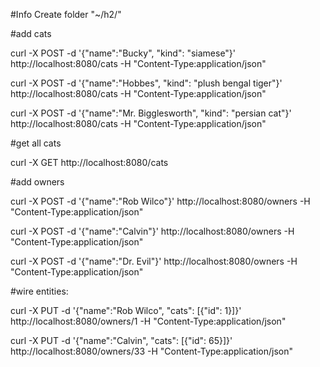 
#Info
Create folder "~/h2/"

#add cats

curl -X POST -d '{"name":"Bucky", "kind": "siamese"}' http://localhost:8080/cats -H "Content-Type:application/json"

curl -X POST -d '{"name":"Hobbes", "kind": "plush bengal tiger"}' http://localhost:8080/cats -H "Content-Type:application/json"

curl -X POST -d '{"name":"Mr. Bigglesworth", "kind": "persian cat"}' http://localhost:8080/cats -H "Content-Type:application/json"

#get all cats

curl -X GET http://localhost:8080/cats

#add owners

curl -X POST -d '{"name":"Rob Wilco"}' http://localhost:8080/owners -H "Content-Type:application/json"

curl -X POST -d '{"name":"Calvin"}' http://localhost:8080/owners -H "Content-Type:application/json"

curl -X POST -d '{"name":"Dr. Evil"}' http://localhost:8080/owners -H "Content-Type:application/json"


#wire entities:

curl -X PUT -d '{"name":"Rob Wilco", "cats": [{"id": 1}]}' http://localhost:8080/owners/1 -H "Content-Type:application/json"

curl -X PUT -d '{"name":"Calvin", "cats": [{"id": 65}]}' http://localhost:8080/owners/33 -H "Content-Type:application/json"